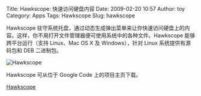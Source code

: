 Title: Hawkscope: 快速访问硬盘内容
Date: 2009-02-20 10:57
Author: toy
Category: Apps
Tags: Hawkscope
Slug: hawkscope

Hawkscope
驻守系统托盘，通过动态生成弹出菜单来让你快速访问硬盘上的内容。这样，你不用打开文件管理器便可使用系统中的各种文件。Hawkscope
能够跨平台运行（支持 Linux、Mac OS X 及 Windows），针对 Linux
系统提供有源码包和 DEB 二进制包。

![Hawkscope](http://i.linuxtoy.org/images/2009/02/hawkscope.png)

Hawkscope 可从位于 Google Code 上的项目主页下载。

[Hawkscope](http://code.google.com/p/hawkscope/)
